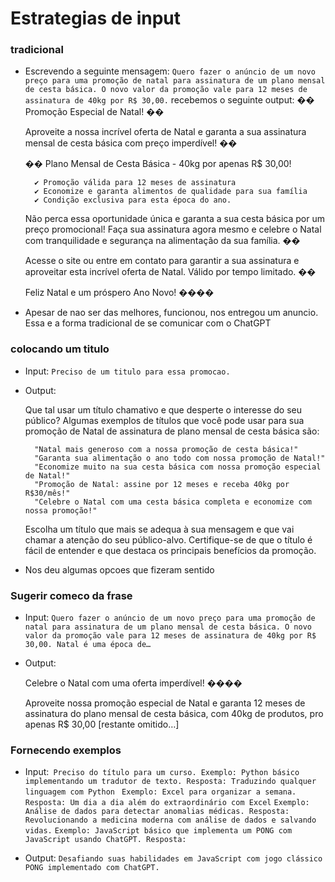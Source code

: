 # Estrategias de input
### tradicional
- Escrevendo a seguinte mensagem: `Quero fazer o anúncio de um novo preço para uma promoção de natal para assinatura de um plano mensal de cesta básica. O novo valor da promoção vale para 12 meses de assinatura de 40kg por R$ 30,00.` recebemos o seguinte output:
     �� Promoção Especial de Natal! ��

    Aproveite a nossa incrível oferta de Natal e garanta a sua assinatura mensal de cesta básica com preço imperdível! ��

    �� Plano Mensal de Cesta Básica - 40kg por apenas R$ 30,00!

        ✔️ Promoção válida para 12 meses de assinatura
        ✔️ Economize e garanta alimentos de qualidade para sua família
        ✔️ Condição exclusiva para esta época do ano.

    Não perca essa oportunidade única e garanta a sua cesta básica por um preço promocional! Faça sua assinatura agora mesmo e celebre o Natal com tranquilidade e segurança na alimentação da sua família. ��

    Acesse o site ou entre em contato para garantir a sua assinatura e aproveitar esta incrível oferta de Natal. Válido por tempo limitado. ��

    Feliz Natal e um próspero Ano Novo! ����

- Apesar de nao ser das melhores, funcionou, nos entregou um anuncio. Essa e a forma tradicional de se comunicar com o ChatGPT

### colocando um titulo
- Input: `Preciso de um titulo para essa promocao.`
- Output: 

    Que tal usar um título chamativo e que desperte o interesse do seu público? Algumas exemplos de títulos que você pode usar para sua promoção de Natal de assinatura de plano mensal de cesta básica são:

        "Natal mais generoso com a nossa promoção de cesta básica!"
        "Garanta sua alimentação o ano todo com nossa promoção de Natal!"
        "Economize muito na sua cesta básica com nossa promoção especial de Natal!"
        "Promoção de Natal: assine por 12 meses e receba 40kg por R$30/mês!"
        "Celebre o Natal com uma cesta básica completa e economize com nossa promoção!"

    Escolha um título que mais se adequa à sua mensagem e que vai chamar a atenção do seu público-alvo. Certifique-se de que o título é fácil de entender e que destaca os principais benefícios da promoção.

- Nos deu algumas opcoes que fizeram sentido

### Sugerir comeco da frase
- Input: `Quero fazer o anúncio de um novo preço para uma promoção de natal para assinatura de um plano mensal de cesta básica. O novo valor da promoção vale para 12 meses de assinatura de 40kg por R$ 30,00. Natal é uma época de…`
- Output: 


    Celebre o Natal com uma oferta imperdível! ����

    Aproveite nossa promoção especial de Natal e garanta 12 meses de assinatura do plano mensal de cesta básica, com 40kg de produtos, pro apenas R$ 30,00 [restante omitido…]

### Fornecendo exemplos
- Input:` Preciso do título para um curso. Exemplo: Python básico implementando um tradutor de texto. Resposta: Traduzindo qualquer linguagem com Python` 
` Exemplo: Excel para organizar a semana. Resposta: Um dia a dia além do extraordinário com Excel` 
`Exemplo: Análise de dados para detectar anomalias médicas. Resposta: Revolucionando a medicina moderna com análise de dados e salvando vidas.`
`Exemplo: JavaScript básico que implementa um PONG com JavaScript usando ChatGPT. Resposta: `

- Output: `Desafiando suas habilidades em JavaScript com jogo clássico PONG implementado com ChatGPT.`






